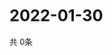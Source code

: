 # 2022-01-30
  共 0条

  <!-- BEGIN -->
  <!-- 最后更新时间Sun Jan 30 2022 05:02:51 GMT+0000 (Coordinated Universal Time) -->
  
  <!-- END -->
  
  